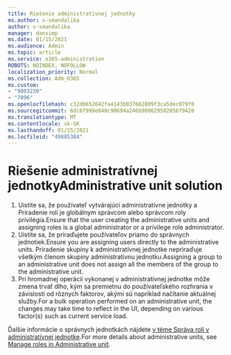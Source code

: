 ```yaml
---
title: Riešenie administratívnej jednotky
ms.author: v-smandalika
author: v-smandalika
manager: dansimp
ms.date: 01/15/2021
ms.audience: Admin
ms.topic: article
ms.service: o365-administration
ROBOTS: NOINDEX, NOFOLLOW
localization_priority: Normal
ms.collection: Adm_O365
ms.custom:
- "9003230"
- "7896"
ms.openlocfilehash: c32d0652642fa4143b037662809f3ca5dec079f0
ms.sourcegitcommit: 6dc6f999e840c90694a246b90062950205679420
ms.translationtype: MT
ms.contentlocale: sk-SK
ms.lasthandoff: 01/15/2021
ms.locfileid: "49885384"
---
```

# <a name="administrative-unit-solution"></a><span data-ttu-id="8794e-102">Riešenie administratívnej jednotky</span><span class="sxs-lookup"><span data-stu-id="8794e-102">Administrative unit solution</span></span>

1. <span data-ttu-id="8794e-103">Uistite sa, že používateľ vytvárajúci administratívne jednotky a Priradenie rolí je globálnym správcom alebo správcom roly privilégia.</span><span class="sxs-lookup"><span data-stu-id="8794e-103">Ensure that the user creating the administrative units and assigning roles is a global administrator or a privilege role administrator.</span></span>
2. <span data-ttu-id="8794e-104">Uistite sa, že priraďujete používateľov priamo do správnych jednotiek.</span><span class="sxs-lookup"><span data-stu-id="8794e-104">Ensure you are assigning users directly to the administrative units.</span></span> <span data-ttu-id="8794e-105">Priradenie skupiny k administratívnej jednotke nepriraďuje všetkým členom skupiny administratívnu jednotku.</span><span class="sxs-lookup"><span data-stu-id="8794e-105">Assigning a group to an administrative unit does not assign all the members of the group to the administrative unit.</span></span>
3. <span data-ttu-id="8794e-106">Pri hromadnej operácii vykonanej v administratívnej jednotke môže zmena trvať dlho, kým sa premietnu do používateľského rozhrania v závislosti od rôznych faktorov, akými sú napríklad načítanie aktuálnej služby.</span><span class="sxs-lookup"><span data-stu-id="8794e-106">For a bulk operation performed on an administrative unit, the changes may take time to reflect in the UI, depending on various factor(s) such as current service load.</span></span>

<span data-ttu-id="8794e-107">Ďalšie informácie o správnych jednotkách nájdete [v téme Správa rolí v administratívnej jednotke](https://docs.microsoft.com/azure/active-directory/roles/administrative-units).</span><span class="sxs-lookup"><span data-stu-id="8794e-107">For more details about administrative units, see [Manage roles in Administrative unit](https://docs.microsoft.com/azure/active-directory/roles/administrative-units).</span></span>
